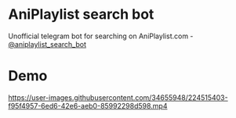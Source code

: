 # AniPlaylist search bot

Unofficial telegram bot for searching on AniPlaylist.com - [@aniplaylist_search_bot](https://t.me/aniplaylist_search_bot)


# Demo

https://user-images.githubusercontent.com/34655948/224515403-f95f4957-6ed6-42e6-aeb0-85992298d598.mp4

